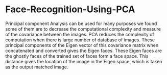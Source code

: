# Face-Recognition-Using-PCA
Principal component Analysis can be used for many purposes we found some of them are to decrease the computational complexity and measure of the covariance between the images. PCA reduces the complexity of computation when there is large number of database of images. These principal components of the Eigen vector of this covariance matrix when concatenated and converted gives the Eigen faces. These Eigen faces are the ghostly faces of the trained set of faces form a face space. This distance gives the location of the image in the Eigen space, which is taken as the output matched image.

